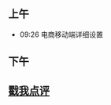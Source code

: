 ## 上午

* 09:26 电商移动端详细设置


## 下午

## [戳我点评](https://github.com/chinachenhuakang/work-detail/issues/4)

